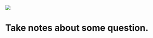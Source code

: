 ![](http://ww1.sinaimg.cn/large/005Xtdi2jw1f6307cu3krj30rs05kglz.jpg)
# Take notes about some question.

